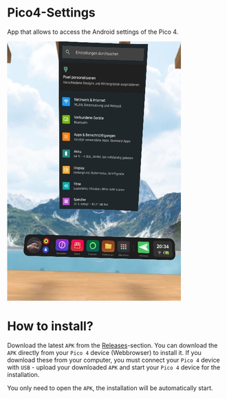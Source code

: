 # Pico4-Settings
 
App that allows to access the Android settings of the Pico 4.

![Preview](https://raw.githubusercontent.com/Pico-4/Settings/main/screenshots/preview.jpg)

# How to install?
Download the latest `APK` from the [Releases](https://github.com/Pico-4/Settings/releases)-section.
You can download the `APK` directly from your `Pico 4` device (Webbrowser) to install it.
If you download these from your computer, you must connect your `Pico 4` device with `USB` - upload your downloaded `APK` and start your `Pico 4` device for the installation.

You only need to open the `APK`, the installation will be automatically start.
